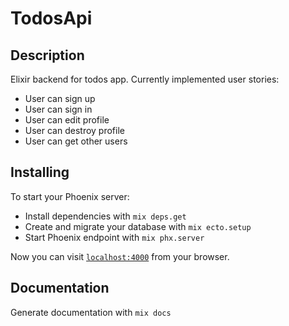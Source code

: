 # TodosApi
## Description
Elixir backend for todos app. Currently implemented user stories:
- User can sign up
- User can sign in
- User can edit profile
- User can destroy profile
- User can get other users

## Installing
To start your Phoenix server:

  * Install dependencies with `mix deps.get`
  * Create and migrate your database with `mix ecto.setup`
  * Start Phoenix endpoint with `mix phx.server`

Now you can visit [`localhost:4000`](http://localhost:4000) from your browser.

## Documentation
Generate documentation with `mix docs`
